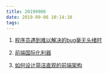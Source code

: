 ```yaml
---
title: 20190906
date: 2019-09-06 10:14:10
tags:
---
```


1. [程序员遇到难以解决的bug毫无头绪时](https://mp.weixin.qq.com/s/mHvZtQlZBiey8n-i-bZSAQ)

2. [前端国际化利器](https://mp.weixin.qq.com/s/8qHVSox1eeqL-rzBFLcTEA)

3. [如何设计简洁直观的前端架构](https://mp.weixin.qq.com/s/6Is-2aqDuCXLE1XUNpXDvQ)
